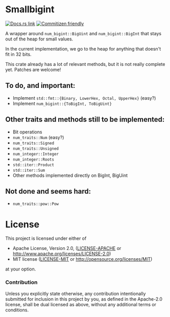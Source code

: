 # Smallbigint

[![Docs.rs link](https://docs.rs/smallbigint/badge.svg)](https://docs.rs/smallbigint)
[![Commitizen friendly](https://img.shields.io/badge/commitizen-friendly-brightgreen.svg)](http://commitizen.github.io/cz-cli/)

A wrapper around `num_bigint::BigUint` and `num_bigint::BigInt` that
stays out of the heap for small values.

In the current implementation, we go to the heap for anything that
doesn't fit in 32 bits.

This crate already has a lot of relevant methods, but it is not really complete
yet. Patches are welcome!

## To do, and important:

- Implement `std::fmt::{Binary, LowerHex, Octal, UpperHex}` (easy?)
- Implement `num_bigint::{ToBigInt, ToBigUint}`

## Other traits and methods still to be implemented:

- Bit operations
- `num_traits::Num` (easy?)
- `num_traits::Signed`
- `num_traits::Unsigned`
- `num_integer::Integer`
- `num_integer::Roots`
- `std::iter::Product`
- `std::iter::Sum`
- Other methods implemented directly on BigInt, BigUint

## Not done and seems hard:

- `num_traits::pow::Pow`

# License

This project is licensed under either of

 * Apache License, Version 2.0, ([LICENSE-APACHE](LICENSE-APACHE) or
   http://www.apache.org/licenses/LICENSE-2.0)
 * MIT license ([LICENSE-MIT](LICENSE-MIT) or
   http://opensource.org/licenses/MIT)

at your option.

### Contribution

Unless you explicitly state otherwise, any contribution intentionally submitted
for inclusion in this project by you, as defined in the Apache-2.0 license, shall be
dual licensed as above, without any additional terms or conditions.
